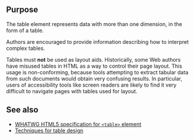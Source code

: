 ## Purpose

The table element represents data with more than one dimension, in the form of a table.

Authors are encouraged to provide information describing how to interpret complex tables.

Tables must **not** be used as layout aids. Historically, some Web authors have misused tables in HTML as a way to control their page layout. This usage is non-conforming, because tools attempting to extract tabular data from such documents would obtain very confusing results. In particular, users of accessibility tools like screen readers are likely to find it very difficult to navigate pages with tables used for layout.


## See also

* [WHATWG HTML5 specification for `<table>` element](https://html.spec.whatwg.org/multipage/tables.html#the-table-element)
* [Techniques for table design](https://html.spec.whatwg.org/multipage/tables.html#table-layout-techniques)

